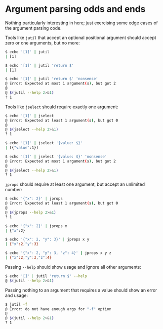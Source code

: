 # Argument parsing odds and ends

Nothing particularly interesting in here; just exercising some edge cases of the argument parsing code.

Tools like `jutil` that accept an optional positional argument should accept zero or one arguments, but no more:

```sh
$ echo '[1]' | jutil 
| [1]

$ echo '[1]' | jutil 'return $'
| [1]

$ echo '[1]' | jutil 'return $' 'nonsense'
@ Error: Expected at most 1 argument(s), but got 2
@ 
@ $(jutil --help 2>&1)
? 1
```

Tools like `jselect` should require exactly one argument:

```sh
$ echo '[1]' | jselect
@ Error: Expected at least 1 argument(s), but got 0
@ 
@ $(jselect --help 2>&1)
? 1

$ echo '[1]' | jselect '{value: $}'
| [{"value":1}]

$ echo '[1]' | jselect '{value: $}' 'nonsense'
@ Error: Expected at most 1 argument(s), but got 2
@ 
@ $(jselect --help 2>&1)
? 1
```

`jprops` should require at least one argument, but accept an unlimited number:

```sh
$ echo '{"x": 2}' | jprops
@ Error: Expected at least 1 argument(s), but got 0
@ 
@ $(jprops --help 2>&1)
? 1

$ echo '{"x": 2}' | jprops x
| {"x":2}

$ echo '{"x": 2, "y": 3}' | jprops x y
| {"x":2,"y":3}

$ echo '{"x": 2, "y": 3, "z": 4}' | jprops x y z
| {"x":2,"y":3,"z":4}
```

Passing `--help` should show usage and ignore all other arguments:

```sh
$ echo '[]' | jutil 'return $' --help
@ $(jutil --help 2>&1)
```

Passing nothing to an argument that requires a value should show an error and usage:

```sh
$ jutil -f
@ Error: do not have enough args for "-f" option
@ 
@ $(jutil --help 2>&1)
? 1
```